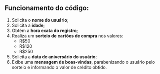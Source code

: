 ## Funcionamento do código:
1. Solicita o **nome do usuário**;
2. Solicita a **idade**;
3. Obtém a **hora exata do registro**;
4. Realiza um **sorteio de cartões de compra** nos valores:
   - R$50  
   - R$120  
   - R$250  
5. Solicita a **data de aniversário do usuário**;
6. Exibe uma **mensagem de boas-vindas**, parabenizando o usuário pelo sorteio e informando o valor de crédito obtido.

